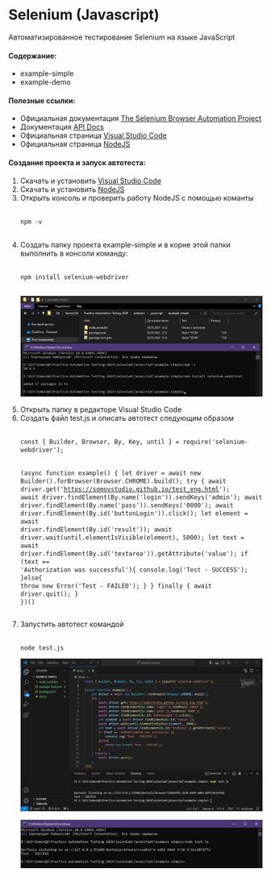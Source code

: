 # Selenium (Javascript)

Автоматизированное тестирование Selenium на языке JavaScript

<p>
	<h4>Содержание:</h2>
	<ul>
		<li>example-simple</li>
		<li>example-demo</li>
	</ul>
</p>

<p>
	<h4>Полезные ссылки:</h2>
	<ul>
		<li>Официальная документация <a href="https://www.selenium.dev/documentation/">The Selenium Browser Automation Project</a></li>
		<li>Документация <a href="https://www.selenium.dev/selenium/docs/api/javascript/index.html">API Docs</a></li>
		<li>Официальная страница <a href="https://code.visualstudio.com/">Visual Studio Code</a></li>
		<li>Официальная страница <a href="https://nodejs.org/">NodeJS</a></li>
	</ul>
</p>

<p>
	<h4>Создание проекта и запуск автотеста:</h2>
	<ol>
		<li>Скачать и установить <a href="https://code.visualstudio.com/">Visual Studio Code</a></li>
		<li>Скачать и установить <a href="https://nodejs.org/en/download/prebuilt-installer">NodeJS</a></li>
		<li>Открыть консоль и проверить работу NodeJS с помощью команты
			<pre><code>
npm -v
			</code></pre>
		</li>
		<li>Создать папку проекта example-simple и в корне этой папки выполнить в консоли команду:
			<pre><code>
npm install selenium-webdriver
			</code></pre>
			<p align="left">
				<img src="https://github.com/Somov-QA/Practice-Automation-Testing-2024/blob/main/_images/javascript_install_selenium_webdriver.jpg">
			</p>
		</li>
		<li>Открыть папку в редакторе Visual Studio Code</li>
		<li>Создать файл test.js и описать автотест следующим образом
			<pre><code>
const { Builder, Browser, By, Key, until } = require('selenium-webdriver');

(async function example() {
    let driver = await new Builder().forBrowser(Browser.CHROME).build();
    try {
        await driver.get('https://somovstudio.github.io/test_eng.html');
        await driver.findElement(By.name('login')).sendKeys('admin');
        await driver.findElement(By.name('pass')).sendKeys('0000');
        await driver.findElement(By.id('buttonLogin')).click();
        let element = await driver.findElement(By.id('result'));
        await driver.wait(until.elementIsVisible(element), 5000);
        let text = await driver.findElement(By.id('textarea')).getAttribute('value');
        if (text == 'Authorization was successful'){
            console.log('Test - SUCCESS');
        }else{
            throw new Error('Test - FAILED');
        }
    } finally {
        await driver.quit();
    }
})()
			</code></pre>
		</li>
		<li>Запустить автотест командой
			<pre><code>
node test.js
			</code></pre>
			<p align="left">
				<img src="https://github.com/Somov-QA/Practice-Automation-Testing-2024/blob/main/_images/javascript_example_simple_test.jpg">
			</p>
			<p align="left">
				<img src="https://github.com/Somov-QA/Practice-Automation-Testing-2024/blob/main/_images/javascript_console_example_simple_test.jpg">
			</p>
		</li>
	</ol>
</p>
